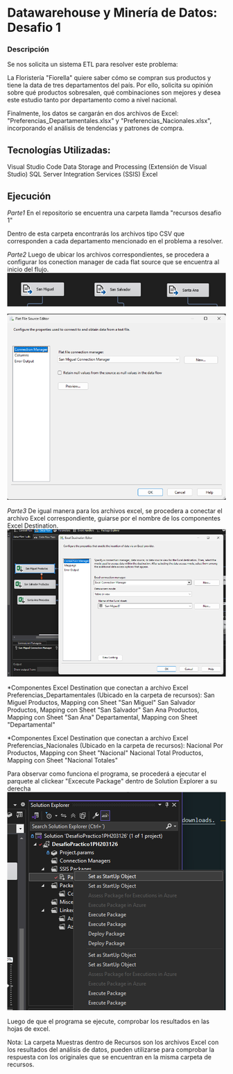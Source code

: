 # Datawarehouse y Minería de Datos: Desafio 1
### Descripción

Se nos solicita un sistema ETL para resolver este problema:

La Floristería "Fiorella" quiere saber cómo se compran sus productos y tiene la data de tres departamentos del país. Por ello, solicita su opinión sobre qué productos sobresalen, qué combinaciones son mejores y desea este estudio tanto por departamento como a nivel nacional.

Finalmente, los datos se cargarán en dos archivos de Excel: "Preferencias_Departamentales.xlsx" y "Preferencias_Nacionales.xlsx", incorporando el análisis de tendencias y patrones de compra.


## Tecnologías Utilizadas:
Visual Studio Code
Data Storage and Processing (Extensión de Visual Studio)
SQL Server Integration Services (SSIS)
Excel

## Ejecución
*Parte1*
En el repositorio se encuentra una carpeta llamda "recursos desafio 1"

Dentro de esta carpeta encontrarás los archivos tipo CSV que corresponden a cada departamento mencionado en el problema a resolver.

*Parte2*
Luego de ubicar los archivos correspondientes, se procedera a configurar los conection manager de cada flat source que se encuentra al inicio del flujo.
![alt text](image.png)

![alt text](image-1.png)

*Parte3*
De igual manera para los archivos excel, se procedera a conectar el archivo Excel correspondiente, guiarse por el nombre de los componentes Excel Destination.
![alt text](image-2.png)


*Componentes Excel Destination que conectan a archivo Excel Preferencias_Departamentales (Ubicado en la carpeta de recursos):
San Miguel Productos, Mapping con Sheet "San Miguel"
San Salvador Productos, Mapping con Sheet "San Salvador"
San Ana Productos, Mapping con Sheet "San Ana"
Departamental, Mapping con Sheet "Departamental"

*Componentes Excel Destination que conectan a archivo Excel Preferencias_Nacionales (Ubicado en la carpeta de recursos):
Nacional Por Productos, Mapping con Sheet "Nacional"
Nacional Total Productos, Mapping con Sheet "Nacional Totales"

Para observar como funciona el programa, se procederá a ejecutar el parquete al clickear 
"Excecute Package" dentro de Solution Explorer a su derecha
![alt text](image-3.png)

Luego de que el programa se ejecute, comprobar los resultados en las hojas de excel.

Nota: La carpeta Muestras dentro de Recursos son los archivos Excel con los resultados del análisis de datos, pueden utilizarse para comprobar la respuesta con los originales que se encuentran en la misma carpeta de recursos.